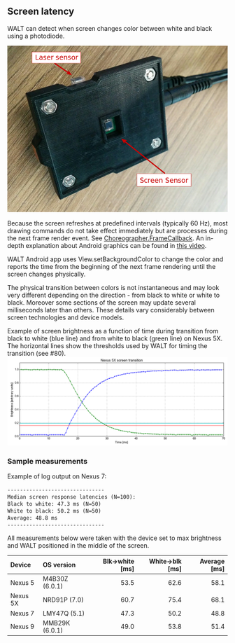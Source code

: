 ## Screen latency

WALT can detect when screen changes color between white and black using a photodiode.

![Photo of bottom side of WALT](WALT_bottom_view.png)

Because the screen refreshes at predefined intervals (typically 60 Hz), most drawing commands do not take effect immediately but are processes during the next frame render event. See [Choreographer.FrameCallback](https://developer.android.com/reference/android/view/Choreographer.FrameCallback.html). An in-depth explanation about Android graphics can be found in [this video](https://www.youtube.com/watch?v=Q8m9sHdyXnE).

WALT Android app uses View.setBackgroundColor to change the color and reports the time from the beginning of the next frame rendering until the screen changes physically.

The physical transition between colors is not instantaneous and may look very different depending on the direction - from black to white or white to black. Moreover some sections of the screen may update several milliseconds later than others. These details vary considerably between screen technologies and  device models.

Example of screen brightness as a function of time during transition from black to white (blue line) and from white to black (green line) on Nexus 5X. The horizontal lines show the thresholds used by WALT for timing the transition (see #80).
![Example plot of brightness as a function of time](Nexus5X_screen_transition.png)

### Sample measurements

Example of log output on Nexus 7:
```
-------------------------------
Median screen response latencies (N=100):
Black to white: 47.3 ms (N=50)
White to black: 50.2 ms (N=50)
Average: 48.8 ms
-------------------------------
```


All measurements below were taken with the device set to max brightness and WALT positioned in the middle of the screen.

| Device       | OS version     | Blk->white [ms]| White->blk [ms]| Average [ms] |
| :---         | :---           |           ---: |           ---: |         ---: |
| Nexus 5      | M4B30Z (6.0.1) |           53.5 |           62.6 |         58.1 |
| Nexus 5X     | NRD91P (7.0)   |           60.7 |           75.4 |         68.1 |
| Nexus 7      | LMY47Q (5.1)   |           47.3 |           50.2 |         48.8 |
| Nexus 9      | MMB29K (6.0.1) |           49.0 |           53.8 |         51.4 |



